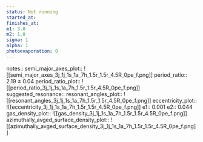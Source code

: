 ```yaml
---
status: Not running
started_at:
finishes_at:
m1: 3.0
m2: 1.0
sigma: 1
alpha: 1
photoevaporation: 0
---
```


notes::
semi_major_axes_plot:: ![[semi_major_axes_3j_1j_1s_1a_7h_1.5r_1.5r_4.5R_0pe_f.png]]
period_ratio:: 2.19 ± 0.04
period_ratio_plot:: ![[period_ratio_3j_1j_1s_1a_7h_1.5r_1.5r_4.5R_0pe_f.png]]
suggested_resonance:: 
resonant_angles_plot:: ![[resonant_angles_3j_1j_1s_1a_7h_1.5r_1.5r_4.5R_0pe_f.png]]
eccentricity_plot:: ![[eccentricity_3j_1j_1s_1a_7h_1.5r_1.5r_4.5R_0pe_f.png]]
e1:: 0.001
e2:: 0.044
gas_density_plot:: ![[gas_density_3j_1j_1s_1a_7h_1.5r_1.5r_4.5R_0pe_f.png]]
azimuthally_avged_surface_density_plot:: ![[azimuthally_avged_surface_density_3j_1j_1s_1a_7h_1.5r_1.5r_4.5R_0pe_f.png]]
